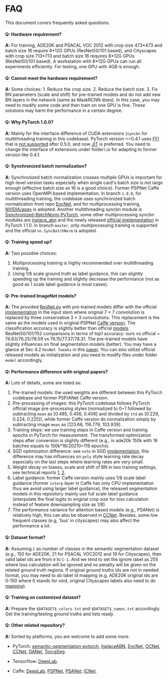 # FAQ

This document covers frequently asked questions.

#### Q: Hardware requirement?

**A:** For training, ADE20K and PSACAL VOC 2012 with crop size 473\*473 and batch size 16 require 4*12G GPUs (ResNet50/101 based), and Cityscapes with crop size 713\*713 and batch size 16 requires 8\*12G GPUs   (ResNet50/101 based). A workstation with 8\*12G GPUs can run all experiments efficiently. For testing, one GPU with 4GB is enough.

#### Q: Cannot meet the hardware requirement?

**A:** Some choices: 1. Reduce the crop size. 2. Reduce the batch size. 3. Fix BN parameters (scale and shift) for pre-trained models and do not add new BN layers in the network (same as MaskRCNN does). In this case, you may need to modify some code and then train on one GPU is fine. These solutions may harm the performance in a certain degree.

#### Q: Why PyTorch 1.0.0?

**A:** Mainly for the interface difference of CUDA extensions (`syncbn` for multithreading training in this codebase). PyTorch version <=0.4.1 uses [FFI](https://github.com/pytorch/extension-ffi) that is [not supported](https://github.com/pytorch/extension-ffi/issues/19) after 0.5.0, and now [JIT](https://github.com/pytorch/extension-cpp) is preferred. You need to change the interface of extensions under folder`lib` for adapting to former version like 0.4.1.

#### Q: Synchronized batch normalization?

**A:** Synchronized batch normalization crosses multiple GPUs is important for high-level version tasks especially when single card's batch size is not large enough (effective batch size as 16 is a good choice). Former PSPNet Caffe version uses OpenMPI based implementation. In branch `1.0.0`, for multithreading training, the codebase uses synchronized batch normalization from repo [EncNet](https://github.com/zhanghang1989/PyTorch-Encoding), and for multiprocessing training, [NVIDIA/apex](https://github.com/NVIDIA/apex) is adopted. Another multithreading syncbn module is [Synchronized-BatchNorm-PyTorch](https://github.com/vacancy/Synchronized-BatchNorm-PyTorch),  some other multiprocessing syncbn modules are [inplace_abn](https://github.com/mapillary/inplace_abn) and the newly released [official implementation](https://pytorch.org/docs/master/nn.html#torch.nn.SyncBatchNorm) in PyTorch 1.1.0. In branch `master`, only multiprocessing training is supported and the official `nn.SyncBatchNorm` is adopted.

#### Q: Training speed up?

**A:** Two possible choices:

1. Multiprocessing training is highly recommended over multithreading training.
2. Using 1/8 scale ground truth as label guidance, this can slightly speeding up the training and slightly decrease the performance (not as good as 1 scale label guidance is most cases).

#### Q: Pre-trained ImageNet models?

**A:** The provided [ResNet.py](./model/resnet.py) with pre-trained models differ with the official [implementation](https://github.com/hszhao/semseg-dev/blob/master/model/resnet.py) in the input stem where original 7 × 7 convolution is replaced by three conservative 3 × 3 convolutions. This replacement is the same as the models used in original PSPNet [Caffe version](https://github.com/hszhao/PSPNet). The classification accuracy is slightly better than official [models](https://pytorch.org/docs/stable/torchvision/models.html). ResNet50/101/152 comparisons in terms of top1 accuracy: ours vs official = 76.63/78.25/78.59 vs 76.15/77.37/78.31. The pre-trained models have slightly influences on final segmentation models (better). You may have a glance at Sec 4.2 `ResNet Tweaks` in this [paper](https://arxiv.org/pdf/1812.01187.pdf). You can also utilize official released models as initialization and you need to modify files under folder `model` accordingly.

#### Q: Performance difference with original papers?

**A:** Lots of details, some are listed as:

1. Pre-trained models: the used weights are different between this PyTorch codebase and former PSP/ANet Caffe version.
2. Pre-processing of images: this PyTorch codebase follows PyTorch official image pre-processing styles (normalized to 0~1 followed by subtracting `mean` as [0.485, 0.456, 0.406] and divided by `std` as  [0.229, 0.224, 0.225]), while former Caffe version do normalization simply by subtracting image `mean` as [123.68, 116.779, 103.939].
3. Training steps: we use training steps in Caffe version and training epochs in PyTorch for measurement. The transformed optimization steps after conversion is slightly different (e.g., in ade20k 150k with 16 batches equals to 150k*16/20210=119 epochs).
4. SGD optimization difference: see `note` in SGD [implementation](https://pytorch.org/docs/stable/_modules/torch/optim/sgd.html), this difference may has influences on `poly` style learning rate decay especially on the last steps where learning rates are very small.
5. Weight decay on biases, scale and shift of BN in two training settings, see technical reports [1](https://arxiv.org/pdf/1812.01187.pdf), [2](https://arxiv.org/pdf/1807.11205.pdf).
6. Label guidance: former Caffe version mainly uses 1/8 scale label guidance (former `interp` layer in Caffe has only CPU implementation thus we avoid using larger label guidance), the released segmentation models in this repository mainly use full scale label guidance (interpolate the final logits to original crop size for loss calculation instead of feature downsampling size as 1/8).
7. The performance variance for attention based models (e.g., PSANet) is relatively high, this can also be observed in [CCNet](https://github.com/speedinghzl/CCNet). Besides, some low frequent classes (e.g, 'bus' in cityscapes) may also affect the performance a lot.

#### Q: Dataset format?

**A:** Assuming `C` as number of classes in the semantic segmentation dataset (e.g., 150 for ADE20K, 21 for PSACAL VOC2012 and 19 for Cityscapes), then valid label ids are from `0` to `C-1`. And we tend to set the ignore label as 255 where loss calculation will be ignored and no penalty will be given on the related ground truth regions. If original ground truths ids are not in needed format, you may need to do label id mapping (e.g, ADE20K original ids are 0-150 where 0 stands for void, original Cityscapes labels also need to do [mapping](https://github.com/mcordts/cityscapesScripts/blob/master/cityscapesscripts/preparation/createTrainIdLabelImgs.py)).

#### Q: Training on customized dataset?

**A:** Prepare the `$DATASET$_colors.txt` and `$DATASET$_names.txt` accordingly. Get the training/testing ground truths and lists ready.

#### Q: Other related repository?

**A:** Sorted by platforms, you are welcome to add some more.

- PyTorch: [semantic-segmentation-pytorch](https://github.com/CSAILVision/semantic-segmentation-pytorch), [InplaceABN](https://github.com/mapillary/inplace_abn), [EncNet](https://github.com/zhanghang1989/PyTorch-Encoding), [OCNet](https://github.com/PkuRainBow/OCNet.pytorch), [CCNet](https://github.com/speedinghzl/CCNet), [DANet](https://github.com/junfu1115/DANet), [TorcgSeg](https://github.com/ycszen/TorchSeg).

- Tensorflow: [DeepLab](https://github.com/tensorflow/models/tree/master/research/deeplab).

- Caffe: [DeepLab](https://bitbucket.org/deeplab/deeplab-public), [PSPNet](https://github.com/hszhao/PSPNet), [PSANet](https://github.com/hszhao/PSPNet), [ICNet](https://github.com/hszhao/PSPNet).